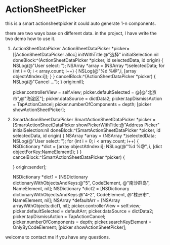# ActionSheetPicker
this is a smart actionsheetpicker 
it could auto generate 1-n components.

there are two ways base on different data. in the project, I have write the two demo how to use it.

1. ActionSheetDataPicker
    ActionSheetDataPicker *picker= [[ActionSheetDataPicker alloc] initWithTitle:@"选择" initialSelection:nil     doneBlock:^(ActionSheetDataPicker *picker, id selectedData, id origin) {
        NSLog(@"User select: ");
        NSArray *array = (NSArray *)selectedData;
        for (int i = 0; i < array.count; i++) {
            NSLog(@"%d %@",i, [array objectAtIndex:i]);
        }
    } cancelBlock:^(ActionSheetDataPicker *picker) {
        NSLog(@"Cancel ...");
    } origin:nil];
    
    picker.controllerView = self.view;
    picker.defaultSelected = @[@"北京市",@"海淀区"];
    picker.dataSource = dictData2;
    picker.tapDismissAction = TapActionCancel;
    picker.numberOfComponents = depth;
    [picker showActionSheetPicker];



2. SmartActionSheetDataPicker 
    SmartActionSheetDataPicker *picker = [SmartActionSheetDataPicker showPickerWithTitle:@"Address Picker" initialSelection:nil doneBlock:^(SmartActionSheetDataPicker *picker, id selectedData, id origin) {
        NSArray *array = (NSArray *)selectedData;
        NSLog(@"User select: ");
        for (int i = 0; i < array.count; i++) {
            NSDictionary *dict = [array objectAtIndex:i];
            NSLog(@"%d %@", i, [dict objectForKey:NameElement]);
        }
    } cancelBlock:^(SmartActionSheetDataPicker *picker) {
        
    } origin:sender];
    
    NSDictionary *dict1 = [NSDictionary dictionaryWithObjectsAndKeys:@"5", CodeElement, @"南沙群岛", NameElement, nil];
    NSDictionary *dict2 = [NSDictionary dictionaryWithObjectsAndKeys:@"4-2", CodeElement, @"株洲市", NameElement, nil];
    NSArray *defaultArr = [NSArray arrayWithObjects:dict1, nil];
    picker.controllerView = self.view;
    picker.defaultSelected = defaultArr;
    picker.dataSource = dictData2;
    picker.tapDismissAction = TapActionCancel;
    picker.numberOfComponents = depth;
    picker.searchKeyElement = OnlyByCodeElement;
    [picker showActionSheetPicker];


welcome to contact me if you have any questions.
